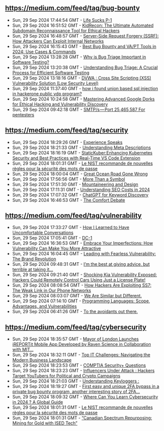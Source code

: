 ## https://medium.com/feed/tag/bug-bounty
- Sun, 29 Sep 2024 17:44:54 GMT - [Life Sucks P-1](https://freedium.cfd/https://medium.com/p/182d702bab02)
- Sun, 29 Sep 2024 16:51:52 GMT - [KidRecon: The Ultimate Automated Subdomain Reconnaissance Tool for Ethical Hackers](https://freedium.cfd/https://medium.com/p/afb8ed8ea883)
- Sun, 29 Sep 2024 16:48:57 GMT - [Server-Side Request Forgery (SSRF): How Attackers Can Exploit Internal Networks](https://freedium.cfd/https://medium.com/p/417ed78ae69b)
- Sun, 29 Sep 2024 16:15:43 GMT - [Best Bug Bounty and VA/PT Tools in 2024: Use Cases & Commands](https://freedium.cfd/https://medium.com/p/42986d594190)
- Sun, 29 Sep 2024 13:28:28 GMT - [Why is Bug Triage Important in Software Testing?](https://freedium.cfd/https://medium.com/p/678decfb727f)
- Sun, 29 Sep 2024 13:20:38 GMT - [Understanding Bug Triage: A Crucial Process for Efficient Software Testing](https://freedium.cfd/https://medium.com/p/790b9b353177)
- Sun, 29 Sep 2024 13:18:16 GMT - [DVWA : Cross Site Scripting (XSS) Vulnerability Solution (Low Security Level)](https://freedium.cfd/https://medium.com/p/452396997b5a)
- Sun, 29 Sep 2024 11:37:40 GMT - [how i found union based sql injection in hackerone public vdp program?](https://freedium.cfd/https://medium.com/p/7c76d61f6c77)
- Sun, 29 Sep 2024 10:24:58 GMT - [Mastering Advanced Google Dorks for Ethical Hacking and Vulnerability Discovery](https://freedium.cfd/https://medium.com/p/6d9e3dde0433)
- Sun, 29 Sep 2024 09:42:18 GMT - [SMTP/s — Port 25,465,587 For pentesters](https://freedium.cfd/https://medium.com/p/3e5706e081e9)

## https://medium.com/feed/tag/security
- Sun, 29 Sep 2024 18:29:26 GMT - [Experience Speaks](https://freedium.cfd/https://medium.com/p/eb671e9b7fde)
- Sun, 29 Sep 2024 18:21:33 GMT - [Understanding Meta Descriptions](https://freedium.cfd/https://medium.com/p/06d0a1d67a88)
- Sun, 29 Sep 2024 18:16:19 GMT - [StaticKuber:Enhancing Kubernetes Security and Best Practices with Real-Time VS Code Extension](https://freedium.cfd/https://medium.com/p/b68f0da26c1b)
- Sun, 29 Sep 2024 18:01:31 GMT - [Le NIST recommande de nouvelles règles pour la sécurité des mots de passe](https://freedium.cfd/https://medium.com/p/8b2a95f60f83)
- Sun, 29 Sep 2024 18:00:04 GMT - [Great Ocean Road Gone Wrong](https://freedium.cfd/https://medium.com/p/e96a262f260f)
- Sun, 29 Sep 2024 17:56:56 GMT - [More Than a Symbol](https://freedium.cfd/https://medium.com/p/69ed24c492d1)
- Sun, 29 Sep 2024 17:51:30 GMT - [Mountaineering and Design](https://freedium.cfd/https://medium.com/p/31ce8c1d514b)
- Sun, 29 Sep 2024 17:11:31 GMT - [Understanding SEO Costs in 2024](https://freedium.cfd/https://medium.com/p/600a9a13e30e)
- Sun, 29 Sep 2024 17:07:32 GMT - [ChatGPT for Keyword Discovery](https://freedium.cfd/https://medium.com/p/48e0fa6af8ab)
- Sun, 29 Sep 2024 16:46:53 GMT - [The Comfort Debate](https://freedium.cfd/https://medium.com/p/4ae4f3d83ae7)

## https://medium.com/feed/tag/vulnerability
- Sun, 29 Sep 2024 17:33:27 GMT - [How I Learned to Have Uncomfortable Conversations](https://freedium.cfd/https://medium.com/p/549126cbdd19)
- Sun, 29 Sep 2024 17:05:41 GMT - [DC-1](https://freedium.cfd/https://medium.com/p/42e3eeaa5363)
- Sun, 29 Sep 2024 16:36:53 GMT - [Embrace Your Imperfections: How Vulnerability Can Make You More Attractive](https://freedium.cfd/https://medium.com/p/73ecd68f5dce)
- Sun, 29 Sep 2024 16:04:45 GMT - [Leading with Fearless Vulnerability: The Brand Revolution](https://freedium.cfd/https://medium.com/p/f755c13dc8c7)
- Sun, 29 Sep 2024 09:48:31 GMT - [I’m the best at giving advice, but terrible at taking it…](https://freedium.cfd/https://medium.com/p/c6aa34799ce0)
- Sun, 29 Sep 2024 09:21:40 GMT - [Shocking Kia Vulnerability Exposed: Hackers Could Remotely Control Cars Using Just a License Plate!](https://freedium.cfd/https://medium.com/p/da94db91df30)
- Sun, 29 Sep 2024 08:08:54 GMT - [How Hackers Are Exploiting SS7: The Weak Link in Our Phone Networks](https://freedium.cfd/https://medium.com/p/f37e063b6493)
- Sun, 29 Sep 2024 08:03:07 GMT - [We Are Similar but Different.](https://freedium.cfd/https://medium.com/p/9a1b1282d5c7)
- Sun, 29 Sep 2024 07:14:10 GMT - [Programming Languages: Scope, Advantages, and Vulnerabilities](https://freedium.cfd/https://medium.com/p/efefd580d85a)
- Sun, 29 Sep 2024 06:41:26 GMT - [To the avoidants out there.](https://freedium.cfd/https://medium.com/p/5ed96363241b)

## https://medium.com/feed/tag/cybersecurity
- Sun, 29 Sep 2024 18:35:57 GMT - [Mayor of London Launches iREPORTit Mobile App Developed by Raven Science in Collaboration with MIT…](https://freedium.cfd/https://medium.com/p/3c2eb6ff4a36)
- Sun, 29 Sep 2024 18:32:11 GMT - [Top IT Challenges: Navigating the Modern Business Landscape](https://freedium.cfd/https://medium.com/p/27c4c9aba7f1)
- Sun, 29 Sep 2024 18:23:53 GMT - [COMPTIA Security+ Questions](https://freedium.cfd/https://medium.com/p/f063bf2f9e4e)
- Sun, 29 Sep 2024 18:23:23 GMT - [Influencers Under Attack : Hackers Target YouTubers for Political and Crypto Campaigns](https://freedium.cfd/https://medium.com/p/c8da2174bf6b)
- Sun, 29 Sep 2024 18:21:03 GMT - [Understanding Keyloggers :](https://freedium.cfd/https://medium.com/p/e2a9fe9ea89e)
- Sun, 29 Sep 2024 18:19:27 GMT - [First easy and unique 2FA bypass in a private bug bounty program, another interesting story of 2FA…](https://freedium.cfd/https://medium.com/p/05c98d103c9c)
- Sun, 29 Sep 2024 18:09:32 GMT - [Where Can You Learn Cybersecurity in 2024 ? A Global Guide](https://freedium.cfd/https://medium.com/p/1632fe8cfec5)
- Sun, 29 Sep 2024 18:01:31 GMT - [Le NIST recommande de nouvelles règles pour la sécurité des mots de passe](https://freedium.cfd/https://medium.com/p/8b2a95f60f83)
- Sun, 29 Sep 2024 18:01:31 GMT - [“Canadian Spectrum Repurposing: Mining for Gold with ISED Tech”](https://freedium.cfd/https://medium.com/p/e610a4391194)

